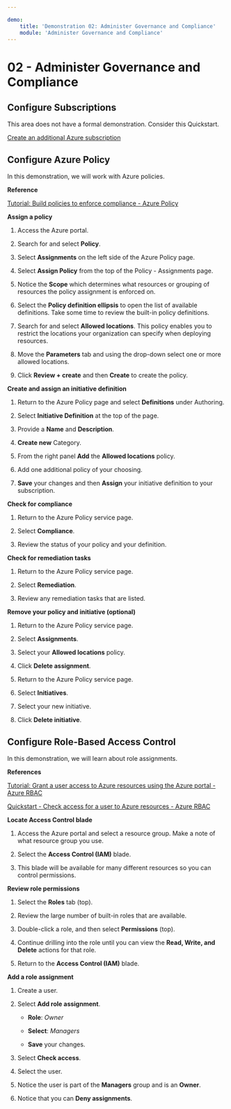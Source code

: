 ```yaml
---

demo:
    title: 'Demonstration 02: Administer Governance and Compliance'
    module: 'Administer Governance and Compliance'
---
```


# 02 - Administer Governance and Compliance

## Configure Subscriptions

This area does not have a formal demonstration. Consider this Quickstart.

[Create an additional Azure subscription](https://docs.microsoft.com/azure/cost-management-billing/manage/create-subscription)

## Configure Azure Policy

In this demonstration, we will work with Azure policies.

**Reference**

[Tutorial: Build policies to enforce compliance - Azure Policy](https://docs.microsoft.com/azure/governance/policy/tutorials/create-and-manage)

**Assign a policy**

1.  Access the Azure portal.

2.  Search for and select **Policy**.

3.  Select **Assignments** on the left side of the Azure Policy page.

4.  Select **Assign Policy** from the top of the Policy - Assignments page.

5.  Notice the **Scope** which determines what resources or grouping of resources the policy assignment is enforced on.

6.  Select the **Policy definition ellipsis** to open the list of available definitions. Take some time to review the built-in policy definitions.

7.  Search for and select **Allowed locations**. This policy enables you to restrict the locations your organization can specify when deploying resources.

8.  Move the **Parameters** tab and using the drop-down select one or more allowed locations.

9.  Click **Review + create** and then **Create** to create the policy.

**Create and assign an initiative definition**

1.  Return to the Azure Policy page and select **Definitions** under Authoring.

2.  Select **Initiative Definition** at the top of the page.

3.  Provide a **Name** and **Description**.

4.  **Create new** Category.

5.  From the right panel **Add** the **Allowed locations** policy.

6.  Add one additional policy of your choosing.

7.  **Save** your changes and then **Assign** your initiative definition to your subscription.

**Check for compliance**

1.  Return to the Azure Policy service page.

2.  Select **Compliance**.

3.  Review the status of your policy and your definition.

**Check for remediation tasks**

1.  Return to the Azure Policy service page.

2.  Select **Remediation**.

3.  Review any remediation tasks that are listed.

**Remove your policy and initiative (optional)**

1.  Return to the Azure Policy service page.

2.  Select **Assignments**.

3.  Select your **Allowed locations** policy.

4.  Click **Delete assignment**.

5.  Return to the Azure Policy service page.

6.  Select **Initiatives**.

7.  Select your new initiative.

8.  Click **Delete initiative**.

## Configure Role-Based Access Control

In this demonstration, we will learn about role assignments.

**References**

[Tutorial: Grant a user access to Azure resources using the Azure portal - Azure RBAC](https://docs.microsoft.com/azure/role-based-access-control/quickstart-assign-role-user-portal)

[Quickstart - Check access for a user to Azure resources - Azure RBAC](https://docs.microsoft.com/azure/role-based-access-control/check-access)

**Locate Access Control blade**

1.  Access the Azure portal and select a resource group. Make a note of what resource group you use.

2.  Select the **Access Control (IAM)** blade.

3.  This blade will be available for many different resources so you can control permissions.

**Review role permissions**

1.  Select the **Roles** tab (top).

2.  Review the large number of built-in roles that are available.

3.  Double-click a role, and then select **Permissions** (top).

4.  Continue drilling into the role until you can view the **Read, Write, and Delete** actions for that role.

5.  Return to the **Access Control (IAM)** blade.

**Add a role assignment**

1.  Create a user.

2.  Select **Add role assignment**.

    -   **Role**: *Owner*

    -   **Select**: *Managers*

    -   **Save** your changes.

3.  Select **Check access**.

4.  Select the user.

5.  Notice the user is part of the **Managers** group and is an **Owner**.

6.  Notice that you can **Deny assignments**.
